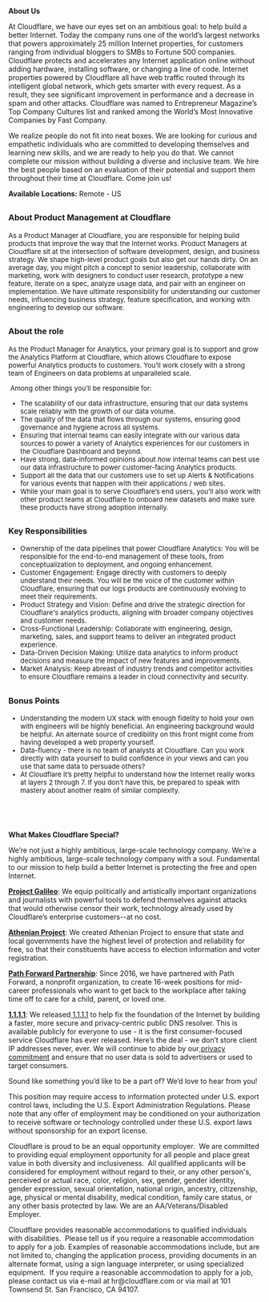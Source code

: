 <div class="content-intro">
	<div><strong>About Us</strong></div>
	<div>
		<p><span style="font-weight: 400;">At Cloudflare, we have our eyes set on an ambitious goal: to help build a better Internet. Today the company runs one of the world’s largest networks that powers approximately 25 million Internet properties, for customers ranging from individual bloggers to SMBs to Fortune 500 companies. Cloudflare protects and accelerates any Internet application online without adding hardware, installing software, or changing a line of code. Internet properties powered by Cloudflare all have web traffic routed through its intelligent global network, which gets smarter with every request. As a result, they see significant improvement in performance and a decrease in spam and other attacks. Cloudflare was named to Entrepreneur Magazine’s Top Company Cultures list and ranked among the World’s Most Innovative Companies by Fast Company.</span><span style="font-weight: 400;">&nbsp;</span></p>
		<p><span style="font-weight: 400;">We realize people do not fit into neat boxes. We are looking for curious and empathetic individuals who are committed to developing themselves and learning new skills, and we are ready to help you do that. We cannot complete our mission without building a diverse and inclusive team. We hire the best people based on an evaluation of their potential and support them throughout their time at Cloudflare. Come join us!&nbsp;</span></p>
	</div>
</div>
<p><strong>Available Locations:</strong> Remote - US</p>
<h2><span style="font-size: 12pt;">About Product Management at Cloudflare</span></h2>
<p><span style="font-size: 10pt;">As a Product Manager at Cloudflare, you are responsible for helping build products that improve the way that the Internet works. Product Managers at Cloudflare sit at the intersection of software development, design, and business strategy. We shape high-level product goals but also get our hands dirty. On an average day, you might pitch a concept to senior leadership, collaborate with marketing, work with designers to conduct user research, prototype a new feature, iterate on a spec, analyze usage data, and pair with an engineer on implementation. We have ultimate responsibility for understanding our customer needs, influencing business strategy, feature specification, and working with engineering to develop our software.</span></p>
<h2><span style="font-size: 12pt;">About the role</span></h2>
<p><span style="font-size: 10pt;">As the Product Manager for Analytics, your primary goal is to support and grow the Analytics Platform at Cloudflare, which allows Cloudflare to expose powerful Analytics products to customers. You’ll work closely with a strong team of Engineers on data problems at unparalleled scale.</span></p>
<p><span style="font-size: 10pt;">&nbsp;Among other things you’ll be responsible for:</span></p>
<ul>
	<li style="font-size: 10pt;"><span style="font-size: 10pt;">The scalability of our data infrastructure, ensuring that our data systems scale reliably with the growth of our data volume.</span></li>
	<li style="font-size: 10pt;"><span style="font-size: 10pt;">The quality of the data that flows through our systems, ensuring good governance and hygiene across all systems.</span></li>
	<li style="font-size: 10pt;"><span style="font-size: 10pt;">Ensuring that internal teams can easily integrate with our various data sources to power a variety of Analytics experiences for our customers in the Cloudflare Dashboard and beyond.</span></li>
	<li style="font-size: 10pt;"><span style="font-size: 10pt;">Have strong, data-informed opinions about <em>how</em> internal teams can best use our data infrastructure to power customer-facing Analytics products.</span></li>
	<li style="font-size: 10pt;"><span style="font-size: 10pt;">Support all the data that our customers use to set up Alerts &amp; Notifications for various events that happen with their applications / web sites.</span></li>
	<li style="font-size: 10pt;"><span style="font-size: 10pt;">While your main goal is to serve Cloudflare’s end users, you’ll also work with other product teams at Cloudflare to onboard new datasets and make sure these products have strong adoption internally.</span></li>
</ul>
<h2><span style="font-size: 12pt;">Key Responsibilities</span></h2>
<ul>
	<li style="font-size: 10pt;"><span style="font-size: 10pt;">Ownership of the data pipelines that power Cloudflare Analytics: You will be responsible for the end-to-end management of these tools, from conceptualization to deployment, and ongoing enhancement.</span></li>
	<li style="font-size: 10pt;"><span style="font-size: 10pt;">Customer Engagement: Engage directly with customers to deeply understand their needs. You will be the voice of the customer within Cloudflare, ensuring that our logs products are continuously evolving to meet their requirements.</span></li>
	<li style="font-size: 10pt;"><span style="font-size: 10pt;">Product Strategy and Vision: Define and drive the strategic direction for Cloudflare's analytics products, aligning with broader company objectives and customer needs.</span></li>
	<li style="font-size: 10pt;"><span style="font-size: 10pt;">Cross-Functional Leadership: Collaborate with engineering, design, marketing, sales, and support teams to deliver an integrated product experience.</span></li>
	<li style="font-size: 10pt;"><span style="font-size: 10pt;">Data-Driven Decision Making: Utilize data analytics to inform product decisions and measure the impact of new features and improvements.</span></li>
	<li style="font-size: 10pt;"><span style="font-size: 10pt;">Market Analysis: Keep abreast of industry trends and competitor activities to ensure Cloudflare remains a leader in cloud connectivity and security.</span></li>
</ul>
<h2><span style="font-size: 12pt;">Bonus Points</span></h2>
<ul>
	<li style="font-size: 10pt;"><span style="font-size: 10pt;">Understanding the modern UX stack with enough fidelity to hold your own with engineers will be highly beneficial. An engineering background would be helpful. An alternate source of credibility on this front might come from having developed a web property yourself.</span></li>
	<li style="font-size: 10pt;"><span style="font-size: 10pt;">Data-fluency - there is no team of analysts at Cloudflare. Can you work directly with data yourself to build confidence in your views and can you use that same data to persuade others?&nbsp;&nbsp;</span></li>
	<li style="font-size: 10pt;"><span style="font-size: 10pt;">At Cloudflare it’s pretty helpful to understand how the Internet really works at layers 2 through 7. If you don’t have this, be prepared to speak with mastery about another realm of similar complexity.&nbsp;</span></li>
</ul>
<h4><br><br></h4>
<div class="content-conclusion">
	<p><strong>What Makes Cloudflare Special?</strong></p>
	<p><span style="font-weight: 400;">We’re not just a highly ambitious, large-scale technology company. We’re a highly ambitious, large-scale technology company with a soul. Fundamental to our mission to help build a better Internet is protecting the free and open Internet.</span></p>
	<p><a href="https://blog.cloudflare.com/protecting-free-expression-online/"><strong>Project Galileo</strong></a><span style="font-weight: 400;">: We equip politically and artistically important organizations and journalists with powerful tools to defend themselves against attacks that would otherwise censor their work, technology already used by Cloudflare’s enterprise customers--at no cost.</span></p>
	<p><strong><a href="https://www.cloudflare.com/athenian/">Athenian Project</a></strong><span style="font-weight: 400;">: We created Athenian Project to ensure that state and local governments have the highest level of protection and reliability for free, so that their constituents have access to election information and voter registration.</span></p>
	<p><a href="https://blog.cloudflare.com/tag/path-forward/"><strong>Path Forward Partnership</strong></a><span style="font-weight: 400;">: Since 2016, we have partnered with Path Forward, a nonprofit organization, to create 16-week positions for mid-career professionals who want to get back to the workplace after taking time off to care for a child, parent, or loved one.</span></p>
	<p><a href="https://1.1.1.1/"><strong>1.1.1.1</strong></a><span style="font-weight: 400;">: We released</span><a href="https://1.1.1.1/"> <span style="font-weight: 400;">1.1.1.1</span></a><span style="font-weight: 400;"> to help fix the foundation of the Internet by building a faster, more secure and privacy-centric public DNS resolver. This is available publicly for everyone to use - it is the first consumer-focused service Cloudflare has ever released. Here’s the deal - we don’t store client IP addresses never, ever. We will continue to abide by our</span><a href="https://developers.cloudflare.com/1.1.1.1/privacy/public-dns-resolver"> privacy commitment</a><span style="font-weight: 400;"> and ensure that no user data is sold to advertisers or used to target consumers.</span></p>
	<p><span style="font-weight: 400;">Sound like something you’d like to be a part of? We’d love to hear from you!</span></p>
	<p><span style="font-weight: 400;">This position may require access to information protected under U.S. export control laws, including the U.S. Export Administration Regulations. Please note that any offer of employment may be conditioned on your authorization to receive software or technology controlled under these U.S. export laws without sponsorship for an export license.</span></p>
	<p><span style="font-weight: 400;">Cloudflare is proud to be an equal opportunity employer. &nbsp;We are committed to providing equal employment opportunity for all people and place great value in both diversity and inclusiveness. &nbsp;All qualified applicants will be considered for employment without regard to their, or any other person's, perceived or actual</span> <span style="font-weight: 400;">race, color, religion, sex, gender, gender identity, gender expression, sexual orientation, national origin, ancestry, citizenship, age, physical or mental disability, medical condition, family care status, or any other basis protected by law. </span><span style="font-weight: 400;">We are an AA/Veterans/Disabled Employer.</span></p>
	<p><span style="font-weight: 400;">Cloudflare provides reasonable accommodations to qualified individuals with disabilities. &nbsp;Please tell us if you require a reasonable accommodation to apply for a job. Examples of reasonable accommodations include, but are not limited to, changing the application process, providing documents in an alternate format, using a sign language interpreter, or using specialized equipment. &nbsp;If you require a reasonable accommodation to apply for a job, please contact us via e-mail at </span><span style="font-weight: 400;">hr@cloudflare.com</span><span style="font-weight: 400;"> or via mail at 101 Townsend St. San Francisco, CA 94107.</span></p>
</div>